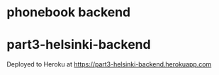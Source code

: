# phonebook backend

# part3-helsinki-backend

Deployed to Heroku at https://part3-helsinki-backend.herokuapp.com
